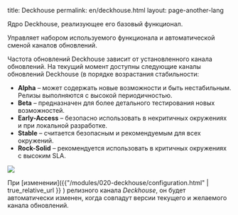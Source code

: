title: Deckhouse
permalink: en/deckhouse.html
layout: page-another-lang


Ядро Deckhouse, реализующее его базовый функционал.

Управляет набором используемого функционала и автоматической сменой каналов обновлений.

Частота обновлений Deckhouse зависит от установленного канала обновлений.
На текущий момент доступны следующие каналы обновлений Deckhouse (в порядке возрастания стабильности:
- **Alpha** – может содержать новые возможности и быть нестабильным. Релизы выполняются с высокой периодичностью.
- **Beta** – предназначен для более детального тестирования новых возможностей. 
- **Early-Access** – безопасно использовать в некритичных окружениях и при локальной разработке.
- **Stable** – считается безопасным и рекомендуемым для всех окружений. 
- **Rock-Solid** – рекомендуется использовать в критичных окружениях с высоким SLA.

![](/images/release-channels.png)

При [изменении]({{"/modules/020-deckhouse/configuration.html" | true_relative_url }} ) релизного канала *Deckhouse*, он будет автоматически изменен, когда совпадут версии текущего и желаемого канала обновлений.
